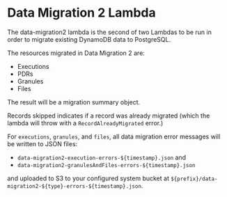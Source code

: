 # Data Migration 2 Lambda

The data-migration2 lambda is the second of two Lambdas to be run in order to migrate existing DynamoDB data to PostgreSQL.

The resources migrated in Data Migration 2 are:

- Executions
- PDRs
- Granules
- Files

The result will be a migration summary object.

Records skipped indicates if a record was already migrated (which the lambda will throw with a `RecordAlreadyMigrated` error.)

For `executions`, `granules`, and `files`, all data migration error messages will be written to JSON files:

- `data-migration2-execution-errors-${timestamp}.json` and
- `data-migration2-granulesAndFiles-errors-${timestamp}.json`

and uploaded to S3 to your configured system bucket at `${prefix}/data-migration2-${type}-errors-${timestamp}.json`.
